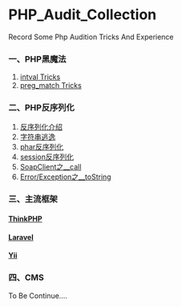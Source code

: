 # PHP_Audit_Collection
Record Some Php Audition Tricks And Experience

### 一、PHP黑魔法

1. <a href="https://github.com/p4d0rn/PHP_Audit_Collection/blob/main/Part1_PHP%E7%9A%84%E9%BB%91%E9%AD%94%E6%B3%95/intval.md">intval Tricks</a>
2. <a href="https://github.com/p4d0rn/PHP_Audit_Collection/blob/main/Part1_PHP%E7%9A%84%E9%BB%91%E9%AD%94%E6%B3%95/preg_match.md">preg_match Tricks</a>

### 二、PHP反序列化

1. <a href="https://github.com/p4d0rn/PHP_Audit_Collection/blob/main/Part2_PHP%E5%8F%8D%E5%BA%8F%E5%88%97%E5%8C%96/%E5%8F%8D%E5%BA%8F%E5%88%97%E5%8C%96%E7%AE%80%E4%BB%8B.md">反序列化介绍</a>
2. <a href="https://github.com/p4d0rn/PHP_Audit_Collection/blob/main/Part2_PHP%E5%8F%8D%E5%BA%8F%E5%88%97%E5%8C%96/%E5%8F%8D%E5%BA%8F%E5%88%97%E5%8C%96%E5%AD%97%E7%AC%A6%E4%B8%B2%E9%80%83%E9%80%B8.md">字符串逃逸</a>
3. <a href="https://github.com/p4d0rn/PHP_Audit_Collection/blob/main/Part2_PHP%E5%8F%8D%E5%BA%8F%E5%88%97%E5%8C%96/Phar%E5%8F%8D%E5%BA%8F%E5%88%97%E5%8C%96.md">phar反序列化</a>
4. <a href="https://github.com/p4d0rn/PHP_Audit_Collection/blob/main/Part2_PHP%E5%8F%8D%E5%BA%8F%E5%88%97%E5%8C%96/session%E5%8F%8D%E5%BA%8F%E5%88%97%E5%8C%96.md">session反序列化</a>
5. <a href="https://github.com/p4d0rn/PHP_Audit_Collection/blob/main/Part2_PHP%E5%8F%8D%E5%BA%8F%E5%88%97%E5%8C%96/SoapCLient%E5%8F%8D%E5%BA%8F%E5%88%97%E5%8C%96.md">SoapClient之__call</a>
6. <a href="https://github.com/p4d0rn/PHP_Audit_Collection/blob/main/Part2_PHP%E5%8F%8D%E5%BA%8F%E5%88%97%E5%8C%96/PHP%E5%8E%9F%E7%94%9F%E7%B1%BBError%2BException.md">Error/Exception之__toString</a>

### 三、主流框架

#### <a href="https://github.com/p4d0rn/PHP_Audit_Collection/tree/main/Part3_ThinkPHP">ThinkPHP</a>

#### <a href="https://github.com/p4d0rn/PHP_Audit_Collection/tree/main/Part4_Laravel">Laravel</a>

#### <a href="https://github.com/p4d0rn/PHP_Audit_Collection/tree/main/Part5_Yii">Yii</a>

### 四、CMS

To Be Continue....
